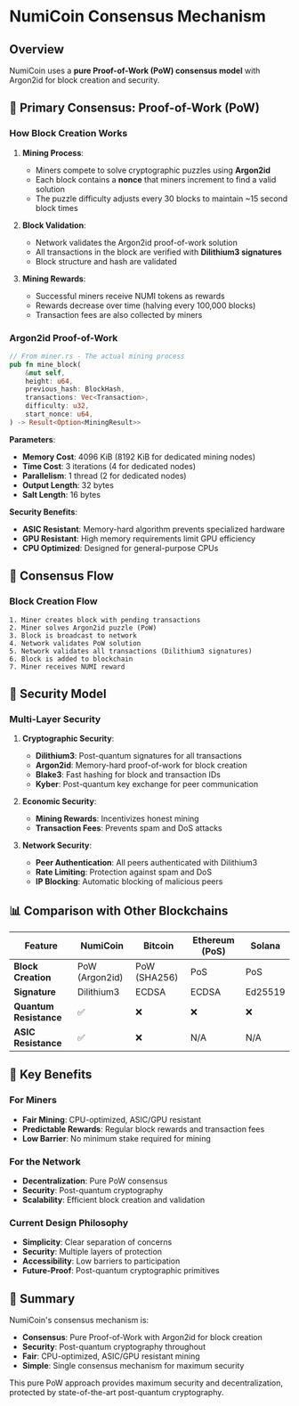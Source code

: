 # NumiCoin Consensus Mechanism

## Overview

NumiCoin uses a **pure Proof-of-Work (PoW) consensus model** with Argon2id for block creation and security.

## 🔨 Primary Consensus: Proof-of-Work (PoW)

### How Block Creation Works

1. **Mining Process**:
   - Miners compete to solve cryptographic puzzles using **Argon2id**
   - Each block contains a **nonce** that miners increment to find a valid solution
   - The puzzle difficulty adjusts every 30 blocks to maintain ~15 second block times

2. **Block Validation**:
   - Network validates the Argon2id proof-of-work solution
   - All transactions in the block are verified with **Dilithium3 signatures**
   - Block structure and hash are validated

3. **Mining Rewards**:
   - Successful miners receive NUMI tokens as rewards
   - Rewards decrease over time (halving every 100,000 blocks)
   - Transaction fees are also collected by miners

### Argon2id Proof-of-Work

```rust
// From miner.rs - The actual mining process
pub fn mine_block(
    &mut self,
    height: u64,
    previous_hash: BlockHash,
    transactions: Vec<Transaction>,
    difficulty: u32,
    start_nonce: u64,
) -> Result<Option<MiningResult>>
```

**Parameters**:
- **Memory Cost**: 4096 KiB (8192 KiB for dedicated mining nodes)
- **Time Cost**: 3 iterations (4 for dedicated nodes)
- **Parallelism**: 1 thread (2 for dedicated nodes)
- **Output Length**: 32 bytes
- **Salt Length**: 16 bytes

**Security Benefits**:
- **ASIC Resistant**: Memory-hard algorithm prevents specialized hardware
- **GPU Resistant**: High memory requirements limit GPU efficiency
- **CPU Optimized**: Designed for general-purpose CPUs



## 🔄 Consensus Flow

### Block Creation Flow
```
1. Miner creates block with pending transactions
2. Miner solves Argon2id puzzle (PoW)
3. Block is broadcast to network
4. Network validates PoW solution
5. Network validates all transactions (Dilithium3 signatures)
6. Block is added to blockchain
7. Miner receives NUMI reward
```



## 🔐 Security Model

### Multi-Layer Security

1. **Cryptographic Security**:
   - **Dilithium3**: Post-quantum signatures for all transactions
   - **Argon2id**: Memory-hard proof-of-work for block creation
   - **Blake3**: Fast hashing for block and transaction IDs
   - **Kyber**: Post-quantum key exchange for peer communication

2. **Economic Security**:
   - **Mining Rewards**: Incentivizes honest mining
   - **Transaction Fees**: Prevents spam and DoS attacks

3. **Network Security**:
   - **Peer Authentication**: All peers authenticated with Dilithium3
   - **Rate Limiting**: Protection against spam and DoS
   - **IP Blocking**: Automatic blocking of malicious peers

## 📊 Comparison with Other Blockchains

| Feature | NumiCoin | Bitcoin | Ethereum (PoS) | Solana |
|---------|----------|---------|----------------|--------|
| **Block Creation** | PoW (Argon2id) | PoW (SHA256) | PoS | PoS |
| **Signature** | Dilithium3 | ECDSA | ECDSA | Ed25519 |
| **Quantum Resistance** | ✅ | ❌ | ❌ | ❌ |
| **ASIC Resistance** | ✅ | ❌ | N/A | N/A |

## 🎯 Key Benefits

### For Miners
- **Fair Mining**: CPU-optimized, ASIC/GPU resistant
- **Predictable Rewards**: Regular block rewards and transaction fees
- **Low Barrier**: No minimum stake required for mining



### For the Network
- **Decentralization**: Pure PoW consensus
- **Security**: Post-quantum cryptography
- **Scalability**: Efficient block creation and validation

### Current Design Philosophy
- **Simplicity**: Clear separation of concerns
- **Security**: Multiple layers of protection
- **Accessibility**: Low barriers to participation
- **Future-Proof**: Post-quantum cryptographic primitives

## 📝 Summary

NumiCoin's consensus mechanism is:

- **Consensus**: Pure Proof-of-Work with Argon2id for block creation
- **Security**: Post-quantum cryptography throughout
- **Fair**: CPU-optimized, ASIC/GPU resistant mining
- **Simple**: Single consensus mechanism for maximum security

This pure PoW approach provides maximum security and decentralization, protected by state-of-the-art post-quantum cryptography. 
